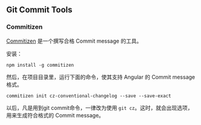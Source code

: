 Git Commit Tools
---

### Commitizen

[Commitizen](https://www.npmjs.com/package/commitizen) 是一个撰写合格 Commit message 的工具。

安装：

```
npm install -g commitizen
```

然后，在项目目录里，运行下面的命令，使其支持 Angular 的 Commit message 格式。

```
commitizen init cz-conventional-changelog --save --save-exact
```

以后，凡是用到git commit命令，一律改为使用 `git cz`。这时，就会出现选项，用来生成符合格式的 Commit message。
